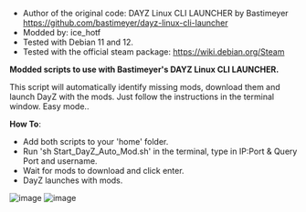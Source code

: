 - Author of the original code: DAYZ Linux CLI LAUNCHER by Bastimeyer https://github.com/bastimeyer/dayz-linux-cli-launcher
- Modded by: ice_hotf
- Tested with Debian 11 and 12.
- Tested with the official steam package: https://wiki.debian.org/Steam


**Modded scripts to use with Bastimeyer's DAYZ Linux CLI LAUNCHER.**

This script will automatically identify missing mods, download them and launch DayZ with the mods.
Just follow the instructions in the terminal window. Easy mode..

**How To**:

- Add both scripts to your 'home' folder.
- Run 'sh Start_DayZ_Auto_Mod.sh' in the terminal, type in IP:Port & Query Port and username. 
- Wait for mods to download and click enter.
- DayZ launches with mods.

![image](https://github.com/ice-HoTF/DayZ_Auto_Mod_Launcher/assets/162713879/e46e55c4-20cc-454d-856f-9acf0123f98f)
![image](https://github.com/ice-HoTF/DayZ_Auto_Mod_Launcher/assets/162713879/a8dfee68-b2a7-4110-a017-41192fe7d5a3)

